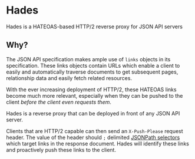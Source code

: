 Hades
===

Hades is a HATEOAS-based HTTP/2 reverse proxy for JSON API servers

## Why?
The JSON API specification makes ample use of `links` objects in its
specification. These links objects contain URLs which enable a client to easily
and automatically traverse documents to get subsequent pages, relationship data
and easily fetch related resources.

With the ever increasing deployment of HTTP/2, these HATEOAS links become much
more relevant, especially when they can be pushed to the client _before the
client even requests them_.

Hades is a reverse proxy that can be deployed in front of any JSON API server.

Clients that are HTTP/2 capable can then send an `X-Push-Please` request header.
The value of the header should `;` delimited [JSONPath selectors](http://goessner.net/articles/JsonPath/index.html#e2) which target
links in the response document. Hades will identify these links and proactively
push these links to the client.
